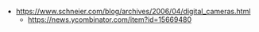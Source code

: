 - https://www.schneier.com/blog/archives/2006/04/digital_cameras.html
  - https://news.ycombinator.com/item?id=15669480